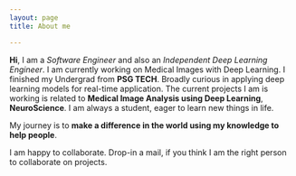 ```yaml
---
layout: page
title: About me

---
```

**Hi**, I am a *Software Engineer* and also an *Independent Deep Learning Engineer*. I am currently working on Medical Images with Deep Learning. I finished my Undergrad from  **PSG TECH**. Broadly curious in applying deep learning models for real-time application. The current projects I am is working is related to **Medical Image Analysis using Deep Learning**, **NeuroScience**. I am always a student, eager to learn new things in life.


My journey is to **make a difference in the world using my knowledge to help people**.

I am happy to collaborate. Drop-in a mail, if you think I am the right person to collaborate on projects.
